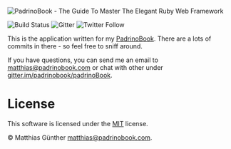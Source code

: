![PadrinoBook - The Guide To Master The Elegant Ruby Web Framework](https://raw.githubusercontent.com/wikimatze/padrinobook/master/images/logo.png "PadrinoBook - The Guide To Master The Elegant Ruby Web Framework")

![Build Status](https://travis-ci.org/padrinobook/job-vacancy.svg?branch=master)
![Gitter](https://img.shields.io/gitter/room/padrinobook/padrinobook.js.svg)
![Twitter Follow](https://img.shields.io/twitter/follow/padrinobook.svg?style=social&label=Follow)


This is the application written for my [PadrinoBook](https://padrinobook.com). There are a lots of commits in there - so
feel free to sniff around.


If you have questions, you can send me an email to <matthias@padrinobook.com> or chat with other under
[gitter.im/padrinobook/padrinoBook](https://gitter.im/padrinobook/padrinobook).


# License

This software is licensed under the [MIT](http://en.wikipedia.org/wiki/MIT_License) license.

© Matthias Günther <matthias@padrinobook.com>.

